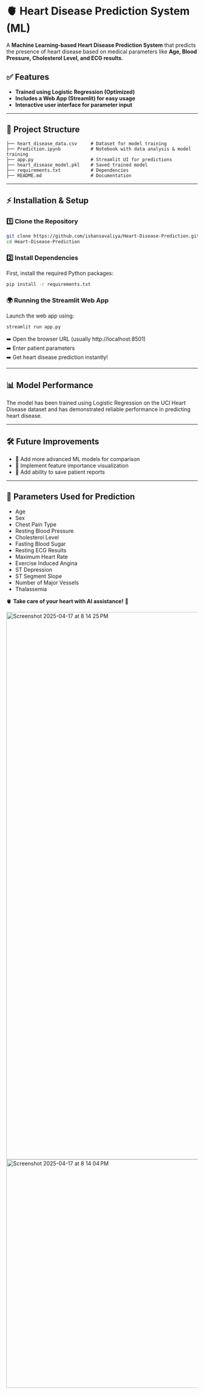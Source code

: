 # 🫀 Heart Disease Prediction System (ML)

A **Machine Learning-based Heart Disease Prediction System** that predicts the presence of heart disease based on medical parameters like **Age, Blood Pressure, Cholesterol Level, and ECG results**.

## ✅ Features

- **Trained using Logistic Regression (Optimized)**
- **Includes a Web App (Streamlit) for easy usage**
- **Interactive user interface for parameter input**

---

## 📂 Project Structure

```
├── heart_disease_data.csv     # Dataset for model training
├── Prediction.ipynb           # Notebook with data analysis & model training
├── app.py                     # Streamlit UI for predictions
├── heart_disease_model.pkl    # Saved trained model
├── requirements.txt           # Dependencies
├── README.md                  # Documentation
```

---

## ⚡ Installation & Setup

### 1️⃣ Clone the Repository

```bash
git clone https://github.com/ishansavaliya/Heart-Disease-Prediction.git
cd Heart-Disease-Prediction
```

### 2️⃣ Install Dependencies

First, install the required Python packages:

```bash
pip install -r requirements.txt
```

### 🌍 Running the Streamlit Web App

Launch the web app using:

```bash
streamlit run app.py
```

➡️ Open the browser URL (usually http://localhost:8501)  
➡️ Enter patient parameters  
➡️ Get heart disease prediction instantly!

---

## 📊 Model Performance

The model has been trained using Logistic Regression on the UCI Heart Disease dataset and has demonstrated reliable performance in predicting heart disease.

---

## 🛠 Future Improvements

- 🔹 Add more advanced ML models for comparison
- 🔹 Implement feature importance visualization
- 🔹 Add ability to save patient reports

---

## 📌 Parameters Used for Prediction

- Age
- Sex
- Chest Pain Type
- Resting Blood Pressure
- Cholesterol Level
- Fasting Blood Sugar
- Resting ECG Results
- Maximum Heart Rate
- Exercise Induced Angina
- ST Depression
- ST Segment Slope
- Number of Major Vessels
- Thalassemia

🫀 **Take care of your heart with AI assistance!** 💓

<img width="1440" alt="Screenshot 2025-04-17 at 8 14 25 PM" src="https://github.com/user-attachments/assets/bf1049cf-1515-4a4b-bad9-5822b9ef42d8" />
<img width="601" alt="Screenshot 2025-04-17 at 8 14 04 PM" src="https://github.com/user-attachments/assets/6423f3c5-58c1-4521-8198-c120f5575e72" />

